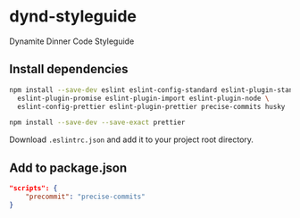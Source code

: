 # dynd-styleguide
Dynamite Dinner Code Styleguide

## Install dependencies

```bash
npm install --save-dev eslint eslint-config-standard eslint-plugin-standard \
  eslint-plugin-promise eslint-plugin-import eslint-plugin-node \
  eslint-config-prettier eslint-plugin-prettier precise-commits husky

npm install --save-dev --save-exact prettier
```

Download `.eslintrc.json` and add it to your project root directory.

## Add to package.json

```json
"scripts": {
	"precommit": "precise-commits"
}
```
